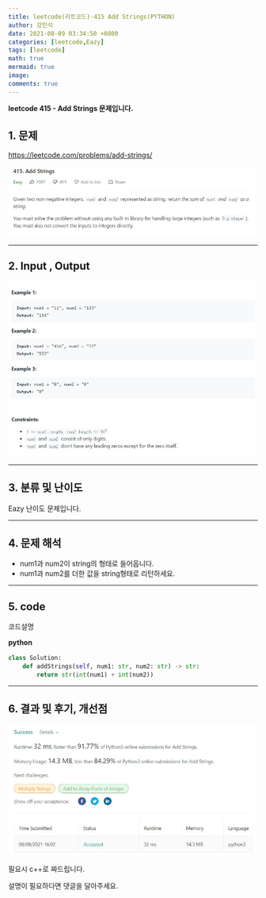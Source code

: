 ```yaml
---
title: leetcode(리트코드)-415 Add Strings(PYTHON)
author: 강민석
date: 2021-08-09 03:34:50 +0800
categories: [leetcode,Eazy]
tags: [leetcode]
math: true
mermaid: true
image: 
comments: true
---
```


**leetcode 415 - Add Strings  문제입니다.**

## 1. 문제
<https://leetcode.com/problems/add-strings/> 

![](/assets/img/sample/leetcode/415/Problem.JPG)

-----  

## 2. Input , Output

![](/assets/img/sample/leetcode/415/input.JPG)  


-----  

## 3. 분류 및 난이도

Eazy 난이도 문제입니다.  


-----  

## 4. 문제 해석

- num1과 num2이 string의 형태로 들어옵니다.
- num1과 num2를 더한 값을 string형태로 리턴하세요.


-----  

## 5. code  

코드설명




**python**

```python
class Solution:
    def addStrings(self, num1: str, num2: str) -> str:
        return str(int(num1) + int(num2))           
```


-----

## 6. 결과 및 후기, 개선점



![](/assets/img/sample/leetcode/415/result.JPG)  


필요시 c++로 짜드립니다.

설명이 필요하다면 댓글을 달아주세요.


